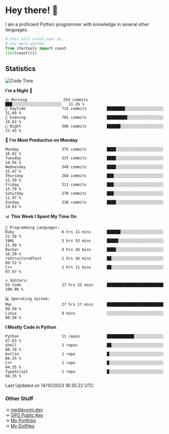 # Hey there! 👋

I am a proficient Python programmer with knowledge in several other languages.

```py
# this will crash your pc.
# you were warned.
from itertools import count
list(count(0))
```

## Statistics
<!--START_SECTION:waka-->
![Code Time](http://img.shields.io/badge/Code%20Time-506%20hrs%2036%20mins-blue)

**I'm a Night 🦉** 

```text
🌞 Morning                254 commits         ███░░░░░░░░░░░░░░░░░░░░░░   11.26 % 
🌆 Daytime                715 commits         ████████░░░░░░░░░░░░░░░░░   31.69 % 
🌃 Evening                781 commits         █████████░░░░░░░░░░░░░░░░   34.62 % 
🌙 Night                  506 commits         ██████░░░░░░░░░░░░░░░░░░░   22.43 % 
```
📅 **I'm Most Productive on Monday** 

```text
Monday                   375 commits         ████░░░░░░░░░░░░░░░░░░░░░   16.62 % 
Tuesday                  337 commits         ████░░░░░░░░░░░░░░░░░░░░░   14.94 % 
Wednesday                349 commits         ████░░░░░░░░░░░░░░░░░░░░░   15.47 % 
Thursday                 284 commits         ███░░░░░░░░░░░░░░░░░░░░░░   12.59 % 
Friday                   311 commits         ███░░░░░░░░░░░░░░░░░░░░░░   13.79 % 
Saturday                 270 commits         ███░░░░░░░░░░░░░░░░░░░░░░   11.97 % 
Sunday                   330 commits         ████░░░░░░░░░░░░░░░░░░░░░   14.63 % 
```


📊 **This Week I Spent My Time On** 

```text
💬 Programming Languages: 
Ruby                     6 hrs 11 mins       ██████░░░░░░░░░░░░░░░░░░░   22.58 % 
YAML                     5 hrs 53 mins       █████░░░░░░░░░░░░░░░░░░░░   21.49 % 
Docker                   4 hrs 26 mins       ████░░░░░░░░░░░░░░░░░░░░░   16.20 % 
reStructuredText         2 hrs 36 mins       ██░░░░░░░░░░░░░░░░░░░░░░░   09.52 % 
C++                      2 hrs 11 mins       ██░░░░░░░░░░░░░░░░░░░░░░░   07.97 % 

🔥 Editors: 
VS Code                  27 hrs 25 mins      █████████████████████████   100.00 % 

💻 Operating System: 
Mac                      27 hrs 17 mins      █████████████████████████   99.50 % 
Linux                    8 mins              ░░░░░░░░░░░░░░░░░░░░░░░░░   00.50 % 
```

**I Mostly Code in Python** 

```text
Python                   11 repos            ████████████░░░░░░░░░░░░░   47.83 % 
Shell                    2 repos             ██░░░░░░░░░░░░░░░░░░░░░░░   08.70 % 
Kotlin                   1 repo              █░░░░░░░░░░░░░░░░░░░░░░░░   04.35 % 
C++                      1 repo              █░░░░░░░░░░░░░░░░░░░░░░░░   04.35 % 
TypeScript               1 repo              █░░░░░░░░░░░░░░░░░░░░░░░░   04.35 % 
```




 Last Updated on 14/10/2023 18:35:22 UTC
<!--END_SECTION:waka-->

### Other Stuff

→ [me@kyomi.dev](mailto:me@kyomi.dev)\
→ [GPG Public Key](https://github.com/bitterteriyaki.gpg)\
→ [My Portfolio](https://kyomi.dev)\
→ [My Dotfiles](https://github.com/bitterteriyaki/dotfiles)
